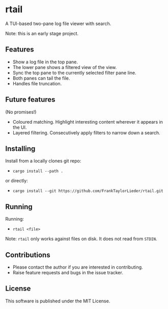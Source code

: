 # rtail

A TUI-based two-pane log file viewer with search.

Note: this is an early stage project.

## Features

- Show a log file in the top pane.
- The lower pane shows a filtered view of the view.
- Sync the top pane to the currently selected filter pane line.
- Both panes can tail the file.
- Handles file truncation.

## Future features

(No promises!)

- Coloured matching. Highlight interesting content wherever it appears in the UI.
- Layered filtering. Consecutively apply filters to narrow down a search.

## Installing

Install from a locally clones git repo:

- `cargo install --path .`

or directly:

- `cargo install --git https://github.com/FrankTaylorLieder/rtail.git`

## Running

Running:

- `rtail <file>`

Note: `rtail` only works against files on disk. It does not read from `STDIN`.

## Contributions

- Please contact the author if you are interested in contributing.
- Raise feature requests and bugs in the issue tracker.

## License

This software is published under the MIT License.

